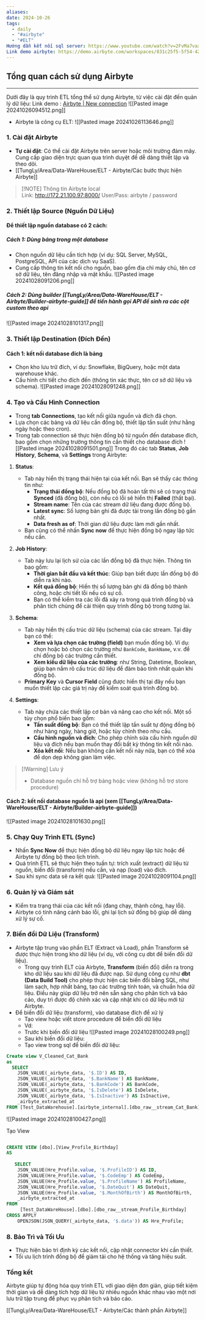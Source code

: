 ```yaml
---
aliases: 
date: 2024-10-26
tags:
  - daily
  - "#airbyte"
  - "#ELT"
Hướng dẫn kết nối sql server: https://www.youtube.com/watch?v=2FvMa7vaxDY
Link demo airbyte: https://demo.airbyte.com/workspaces/831c25f5-5f54-42dc-ac2b-dc338eaba843/connections/new-connection?sourceType=new&sourceDefinitionId=b5ea17b1-f170-46dc-bc31-cc744ca984c1
---
```

## Tổng quan cách sử dụng Airbyte
---
Dưới đây là quy trình ETL tổng thể sử dụng Airbyte, từ việc cài đặt đến quản lý dữ liệu:
Link demo : 
[Airbyte | New connection](https://demo.airbyte.com/workspaces/831c25f5-5f54-42dc-ac2b-dc338eaba843/connections/new-connection?sourceType=new&sourceDefinitionId=b5ea17b1-f170-46dc-bc31-cc744ca984c1)
![[Pasted image 20241026094512.png]]

- Airbyte là công cụ ELT:
![[Pasted image 20241026113646.png]]

### 1. **Cài đặt Airbyte**

- **Tự cài đặt**: Có thể cài đặt Airbyte trên server hoặc môi trường đám mây. Cung cấp giao diện trực quan qua trình duyệt để dễ dàng thiết lập và theo dõi.
- [[TungLy/Area/Data-WareHouse/ELT - Airbyte/Các bước thực hiện Airbyte]]

> [!NOTE] Thông tin Airbyte local  
>  Link: http://172.21.100.97:8000/
>  User/Pass: airbyte / password


### 2. **Thiết lập Source (Nguồn Dữ Liệu)**
#### Để thiết lập nguồn database có 2 cách:
##### Cách 1: Dùng bảng trong một database
- Chọn nguồn dữ liệu cần tích hợp (ví dụ: SQL Server, MySQL, PostgreSQL, API của các dịch vụ SaaS).
- Cung cấp thông tin kết nối cho nguồn, bao gồm địa chỉ máy chủ, tên cơ sở dữ liệu, tên đăng nhập và mật khẩu.
![[Pasted image 20241028091206.png]]
##### Cách 2: Dùng builder [[TungLy/Area/Data-WareHouse/ELT - Airbyte/Builder-airbyte-guide]] để tiến hành gọi API để sinh ra các cột custom theo api
![[Pasted image 20241028101317.png]]


### 3. **Thiết lập Destination (Đích Đến)**
#### Cách 1: kết nối database đích là bảng

- Chọn kho lưu trữ đích, ví dụ: Snowflake, BigQuery, hoặc một data warehouse khác.
- Cấu hình chi tiết cho đích đến (thông tin xác thực, tên cơ sở dữ liệu và schema).
![[Pasted image 20241028091248.png]]

### 4. **Tạo và Cấu Hình Connection**

- Trong **tab Connections**, tạo kết nối giữa nguồn và đích đã chọn.
- Lựa chọn các bảng và dữ liệu cần đồng bộ, thiết lập tần suất (như hằng ngày hoặc theo cron).
- Trong tab connection sẽ thực hiện đồng bộ từ nguồn đến database đích, bao gồm chọn những trường thông tin cần thiết cho database đích
![[Pasted image 20241028091501.png]]
Trong đó các tab **Status**, **Job History**, **Schema**, và **Settings** trong Airbyte:

1. **Status**:
    
    - Tab này hiển thị trạng thái hiện tại của kết nối. Bạn sẽ thấy các thông tin như:
        - **Trạng thái đồng bộ**: Nếu đồng bộ đã hoàn tất thì sẽ có trạng thái **Synced** (đã đồng bộ), còn nếu có lỗi sẽ hiển thị **Failed** (thất bại).
        - **Stream name**: Tên của các stream dữ liệu đang được đồng bộ.
        - **Latest sync**: Số lượng bản ghi đã được tải trong lần đồng bộ gần nhất.
        - **Data fresh as of**: Thời gian dữ liệu được làm mới gần nhất.
    - Bạn cũng có thể nhấn **Sync now** để thực hiện đồng bộ ngay lập tức nếu cần.
2. **Job History**:
    
    - Tab này lưu lại lịch sử của các lần đồng bộ đã thực hiện. Thông tin bao gồm:
        - **Thời gian bắt đầu và kết thúc**: Giúp bạn biết được lần đồng bộ đó diễn ra khi nào.
        - **Kết quả đồng bộ**: Hiển thị số lượng bản ghi đã đồng bộ thành công, hoặc chi tiết lỗi nếu có sự cố.
        - Bạn có thể kiểm tra các lỗi đã xảy ra trong quá trình đồng bộ và phân tích chúng để cải thiện quy trình đồng bộ trong tương lai.
3. **Schema**:
    
    - Tab này hiển thị cấu trúc dữ liệu (schema) của các stream. Tại đây bạn có thể:
        - **Xem và lựa chọn các trường (field)** bạn muốn đồng bộ. Ví dụ: chọn hoặc bỏ chọn các trường như `BankCode`, `BankName`, v.v. để chỉ đồng bộ các trường cần thiết.
        - **Xem kiểu dữ liệu của các trường**: như String, Datetime, Boolean, giúp bạn nắm rõ cấu trúc dữ liệu để đảm bảo tính nhất quán khi đồng bộ.
    - **Primary Key** và **Cursor Field** cũng được hiển thị tại đây nếu bạn muốn thiết lập các giá trị này để kiểm soát quá trình đồng bộ.
4. **Settings**:
    
    - Tab này chứa các thiết lập cơ bản và nâng cao cho kết nối. Một số tùy chọn phổ biến bao gồm:
        - **Tần suất đồng bộ**: Bạn có thể thiết lập tần suất tự động đồng bộ như hàng ngày, hàng giờ, hoặc tùy chỉnh theo nhu cầu.
        - **Cấu hình nguồn và đích**: Cho phép chỉnh sửa cấu hình nguồn dữ liệu và đích nếu bạn muốn thay đổi bất kỳ thông tin kết nối nào.
        - **Xóa kết nối**: Nếu bạn không cần kết nối này nữa, bạn có thể xóa để dọn dẹp không gian làm việc.

> [!Warning] Lưu ý
> - Database nguồn chỉ hỗ trợ bảng hoặc view (không hỗ trợ store procedure)

#### Cách 2: kết nối database nguồn là api (xem [[TungLy/Area/Data-WareHouse/ELT - Airbyte/Builder-airbyte-guide]])
![[Pasted image 20241028101630.png]]

### 5. **Chạy Quy Trình ETL (Sync)**

- Nhấn **Sync Now** để thực hiện đồng bộ dữ liệu ngay lập tức hoặc để Airbyte tự đồng bộ theo lịch trình.
- Quá trình ETL sẽ thực hiện theo tuần tự: trích xuất (extract) dữ liệu từ nguồn, biến đổi (transform) nếu cần, và nạp (load) vào đích.
- Sau khi sync data sẽ ra kết quả:
  ![[Pasted image 20241028091104.png]]

### 6. **Quản lý và Giám sát**

- Kiểm tra trạng thái của các kết nối (đang chạy, thành công, hay lỗi).
- Airbyte có tính năng cảnh báo lỗi, ghi lại lịch sử đồng bộ giúp dễ dàng xử lý sự cố.

### 7. **Biến đổi Dữ Liệu (Transform)**

- Airbyte tập trung vào phần ELT (Extract và Load), phần Transform sẽ được thực hiện trong kho dữ liệu (ví dụ, với công cụ dbt để biến đổi dữ liệu).
	- Trong quy trình ELT của Airbyte, **Transform** (biến đổi) diễn ra trong kho dữ liệu sau khi dữ liệu đã được nạp. Sử dụng công cụ như **dbt (Data Build Tool)** cho phép thực hiện các biến đổi bằng SQL, như làm sạch, hợp nhất bảng, tạo các trường tính toán, và chuẩn hóa dữ liệu. Điều này giúp dữ liệu trở nên sẵn sàng cho phân tích và báo cáo, duy trì được độ chính xác và cập nhật khi có dữ liệu mới từ Airbyte.
- Để biến đổi dữ liệu (transform), vào database đích để xử lý
	- Tạo view hoặc viết store procedure để biến đổi dữ liệu
	- Vd:
	- Trước khi biến đổi dữ liệu
	![[Pasted image 20241028100249.png]]
	- Sau khi biến đổi dữ liệu:
	- Tạo view trong sql để biến đổi dữ liệu:
```sql
Create view V_Cleaned_Cat_Bank
as
  SELECT 
    JSON_VALUE(_airbyte_data, '$.ID') AS ID,
    JSON_VALUE(_airbyte_data, '$.BankName') AS BankName,
    JSON_VALUE(_airbyte_data, '$.BankCode') AS BankCode,
    JSON_VALUE(_airbyte_data, '$.IsDelete') AS IsDelete,
    JSON_VALUE(_airbyte_data, '$.IsInactive') AS IsInactive,
    _airbyte_extracted_at
FROM [Test_DataWarehouse].[airbyte_internal].[dbo_raw__stream_Cat_Bank];
```
![[Pasted image 20241028100427.png]]

Tạo View
```sql

CREATE VIEW [dbo].[View_Profile_Birthday]
AS
 
   SELECT     
    JSON_VALUE(Hre_Profile.value, '$.ProfileID') AS ID,
    JSON_VALUE(Hre_Profile.value, '$.CodeEmp') AS CodeEmp,
    JSON_VALUE(Hre_Profile.value, '$.ProfileName') AS ProfileName,
	JSON_VALUE(Hre_Profile.value, '$.DateQuit') AS DateQuit,
	JSON_VALUE(Hre_Profile.value, '$.MonthOfBirth') AS MonthOfBirth,
    _airbyte_extracted_at
FROM 
     [Test_DataWareHouse].[dbo].[dbo_raw__stream_Profile_Birthday]
CROSS APPLY 
    OPENJSON(JSON_QUERY(_airbyte_data, '$.data')) AS Hre_Profile;

```
### 8. **Bảo Trì và Tối Ưu**

- Thực hiện bảo trì định kỳ các kết nối, cập nhật connector khi cần thiết.
- Tối ưu lịch trình đồng bộ để giảm tải cho hệ thống và tăng hiệu suất.

### Tổng kết

Airbyte giúp tự động hóa quy trình ETL với giao diện đơn giản, giúp tiết kiệm thời gian và dễ dàng tích hợp dữ liệu từ nhiều nguồn khác nhau vào một nơi lưu trữ tập trung để phục vụ phân tích và báo cáo.

[[TungLy/Area/Data-WareHouse/ELT - Airbyte/Các thành phần Airbyte]]